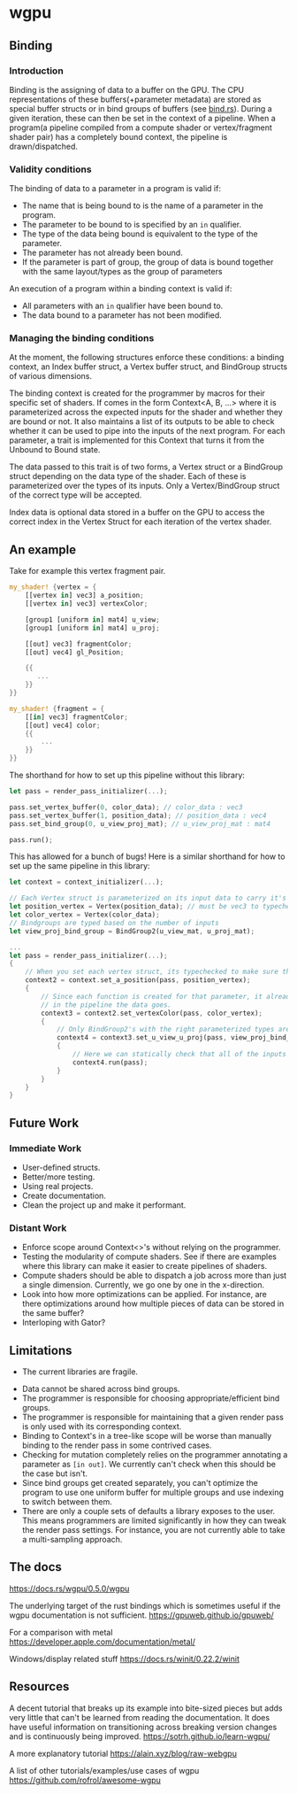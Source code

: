 # wgpu

## Binding

### Introduction

Binding is the assigning of data to a buffer on the GPU. The CPU representations of these buffers(+parameter metadata) are stored as special buffer structs or in bind groups of buffers (see [bind.rs](src/bind.rs)). During a given iteration, these can then be set in the context of a pipeline. When a program(a pipeline compiled from a compute shader or vertex/fragment shader pair) has a completely bound context, the pipeline is drawn/dispatched.

### Validity conditions

The binding of data to a parameter in a program is valid if:

- The name that is being bound to is the name of a parameter in the program.
- The parameter to be bound to is specified by an ```in``` qualifier.
- The type of the data being bound is equivalent to the type of the parameter.
- The parameter has not already been bound.
- If the parameter is part of group, the group of data is bound together with the same layout/types as the group of parameters

An execution of a program within a binding context is valid if:

- All parameters with an ```in``` qualifier have been bound to.
- The data bound to a parameter has not been modified.

### Managing the binding conditions

At the moment, the following structures enforce these conditions: a binding context, an Index buffer struct, a Vertex buffer struct, and BindGroup structs of various dimensions.

The binding context is created for the programmer by macros for their specific set of shaders. If comes in the form Context<A, B, ...> where it is parameterized across the expected inputs for the shader and whether they are bound or not. It also maintains a list of its outputs to be able to check whether it can be used to pipe into the inputs of the next program. For each parameter, a trait is implemented for this Context that turns it from the Unbound to Bound state.

The data passed to this trait is of two forms, a Vertex struct or a BindGroup struct depending on the data type of the shader. Each of these is parameterized over the types of its inputs. Only a Vertex/BindGroup struct of the correct type will be accepted.

Index data is optional data stored in a buffer on the GPU to access the correct index in the Vertex Struct for each iteration of the vertex shader.

## An example

Take for example this vertex fragment pair.

```rust
my_shader! {vertex = {
    [[vertex in] vec3] a_position;
    [[vertex in] vec3] vertexColor;

    [group1 [uniform in] mat4] u_view;
    [group1 [uniform in] mat4] u_proj;

    [[out] vec3] fragmentColor;
    [[out] vec4] gl_Position;

    {{
       ...
    }}
}}

my_shader! {fragment = {
    [[in] vec3] fragmentColor;
    [[out] vec4] color;
    {{
        ...
    }}
}}
```

The shorthand for how to set up this pipeline without this library:

```rust
let pass = render_pass_initializer(...);

pass.set_vertex_buffer(0, color_data); // color_data : vec3
pass.set_vertex_buffer(1, position_data); // position_data : vec4
pass.set_bind_group(0, u_view_proj_mat); // u_view_proj_mat : mat4

pass.run();
```

This has allowed for a bunch of bugs! Here is a similar shorthand for how to set up the same pipeline in this library:

```rust
let context = context_initializer(...);

// Each Vertex struct is parameterized on its input data to carry it's type
let position_vertex = Vertex(position_data); // must be vec3 to typecheck
let color_vertex = Vertex(color_data);
// Bindgroups are typed based on the number of inputs
let view_proj_bind_group = BindGroup2(u_view_mat, u_proj_mat);

...
let pass = render_pass_initializer(...);
{
    // When you set each vertex struct, its typechecked to make sure the input data is of the expected type for the shader.
    context2 = context.set_a_position(pass, position_vertex);
    {
        // Since each function is created for that parameter, it already knows which slot
        // in the pipeline the data goes.
        context3 = context2.set_vertexColor(pass, color_vertex);
        {
            // Only BindGroup2's with the right parameterized types are accepted
            context4 = context3.set_u_view_u_proj(pass, view_proj_bind_group);
            {
                // Here we can statically check that all of the inputs for the pass have been bound
                context4.run(pass);
            }
        }
    }
}
```

## Future Work

### Immediate Work

- User-defined structs.
- Better/more testing.
- Using real projects.
- Create documentation.
- Clean the project up and make it performant.

### Distant Work

- Enforce scope around Context<>'s without relying on the programmer.
- Testing the modularity of compute shaders. See if there are examples where this library can make it easier to create pipelines of shaders.
- Compute shaders should be able to dispatch a job across more than just a single dimension. Currently, we go one by one in the x-direction.
- Look into how more optimizations can be applied. For instance, are there optimizations around how multiple pieces of data can be stored in the same buffer?
- Interloping with Gator?

## Limitations
- The current libraries are fragile.
<!--- todo what does fragile mean??? --->
- Data cannot be shared across bind groups.
- The programmer is responsible for choosing appropriate/efficient bind groups.
- The programmer is responsible for maintaining that a given render pass is only used with its corresponding context.
- Binding to Context's in a tree-like scope will be worse than manually binding to the render pass in some contrived cases.
- Checking for mutation completely relies on the programmer annotating a parameter as ```[in out]```. We currently can't check when this should be the case but isn't.
- Since bind groups get created separately, you can't optimize the program to use one uniform buffer for multiple groups and use indexing to switch between them.
- There are only a couple sets of defaults a library exposes to the user. This means programmers are limited significantly in how they can tweak the render pass settings. For instance, you are not currently able to take a multi-sampling approach.

## The docs

<https://docs.rs/wgpu/0.5.0/wgpu>

The underlying target of the rust bindings which is sometimes useful if the wgpu documentation is not sufficient.
<https://gpuweb.github.io/gpuweb/>

For a comparison with metal
<https://developer.apple.com/documentation/metal/>

Windows/display related stuff
<https://docs.rs/winit/0.22.2/winit>

## Resources

A decent tutorial that breaks up its example into bite-sized pieces but adds very little that can't be learned from reading the documentation. It does have useful information on transitioning across breaking version changes and is continuously being improved.
<https://sotrh.github.io/learn-wgpu/>

A more explanatory tutorial
<https://alain.xyz/blog/raw-webgpu>

A list of other tutorials/examples/use cases of wgpu
<https://github.com/rofrol/awesome-wgpu>